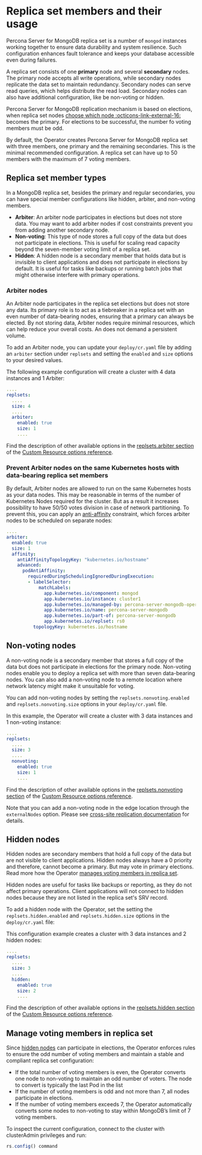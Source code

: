 # Replica set members and their usage 

Percona Server for MongoDB replica set is a number of `mongod` instances working together to ensure data durability and system resilience. Such configuration enhances fault tolerance and keeps your database accessible even during failures. 

A replica set consists of one **primary** node and several **secondary** nodes. The primary node accepts all write operations, while secondary nodes replicate the data set to maintain redundancy. Secondary nodes can serve read queries, which helps distribute the read load. Secondary nodes can also have additional configuration, like be non-voting or hidden.

Percona Server for MongoDB replication mechanism is based on elections, when replica set nodes [choose which node :octicons-link-external-16:](https://docs.mongodb.com/manual/core/replica-set-elections/#replica-set-elections) becomes the primary. For elections to be successful, the number fo voting members must be odd.

By default, the Operator creates Percona Server for MongoDB replica set with three members, one primary and the remaining secondaries. This is the minimal recommended configuration. A replica set can have up to 50 members with the maximum of 7 voting members. 

## Replica set member types

In a MongoDB replica set, besides the primary and regular secondaries, you can have special member configurations like hidden, arbiter, and non-voting members.

* **Arbiter**: An arbiter node participates in elections but does not store data. You may want to add arbiter nodes if cost constraints prevent you from adding another secondary node.
* **Non-voting**: This type of node stores a full copy of the data but does not participate in elections. This is useful for scaling read capacity beyond the seven-member voting limit of a replica set.
* **Hidden**: A hidden node is a secondary member that holds data but is invisible to client applications and does not participate in elections by default. It is useful for tasks like backups or running batch jobs that might otherwise interfere with primary operations.

### Arbiter nodes

An Arbiter node participates in the replica set elections but does not store any data. Its primary role is to act as a tiebreaker in a replica set with an even number of data-bearing nodes, ensuring that a primary can always be elected. By not storing data, Arbiter nodes require minimal resources, which can help reduce your overall costs. An does not demand a persistent volume.

To add an Arbiter node, you can update your `deploy/cr.yaml` file by adding an `arbiter` section under `replsets` and setting the `enabled` and `size` options to your desired values.

The following example configuration will create a cluster
with 4 data instances and 1 Arbiter:

```yaml
....
replsets:
  ....
  size: 4
  ....
  arbiter:
    enabled: true
    size: 1
    ....
```

Find the description of other available options in the [replsets.arbiter section](operator.md#replsetsarbiterenabled) of the [Custom Resource options reference](operator.md).

### Prevent Arbiter nodes on the same Kubernetes hosts with data-bearing replica set members

By default, Arbiter nodes are allowed to run on the same Kubernetes hosts as your data nodes. This may be reasonable in terms of the number of
Kubernetes Nodes required for the cluster. But as a result it increases
possibility to have 50/50 votes division in case of network partitioning. 
To prevent this, you can apply an [anti-affinity](constraints.md) constraint, which forces arbiter nodes to be scheduled on separate nodes:

```yaml
....
arbiter:
  enabled: true
  size: 1
  affinity:
    antiAffinityTopologyKey: "kubernetes.io/hostname"
    advanced:
      podAntiAffinity:
        requiredDuringSchedulingIgnoredDuringExecution:
        - labelSelector:
            matchLabels:
              app.kubernetes.io/component: mongod
              app.kubernetes.io/instance: cluster1
              app.kubernetes.io/managed-by: percona-server-mongodb-operator
              app.kubernetes.io/name: percona-server-mongodb
              app.kubernetes.io/part-of: percona-server-mongodb
              app.kubernetes.io/replset: rs0
          topologyKey: kubernetes.io/hostname
```

## Non-voting nodes

A non-voting node is a secondary member that stores a full copy of the data but does not participate in elections for the primary node. Non-voting nodes enable you to deploy a replica set with more than seven data-bearing nodes. You can also add a non-voting node to a remote location where network latency might make it unsuitable for voting.

You can add non-voting nodes by setting the `replsets.nonvoting.enabled` and `replsets.nonvoting.size` options in your `deploy/cr.yaml` file. 

In this example, the Operator will create a cluster with
3 data instances and 1 non-voting instance:

```yaml
....
replsets:
  ....
  size: 3
  ....
  nonvoting:
    enabled: true
    size: 1
    ....
```

Find the description of other available options in the [replsets.nonvoting section](operator.md#replsetsnonvotingenabled) of the [Custom Resource options reference](operator.md).

Note that you can add a non-voting node in the edge location through the `externalNodes` option. Please see [cross-site replication documentation](replication.md) for details.

## Hidden nodes

Hidden nodes are secondary members that hold a full copy of the data but are not visible to client applications. Hidden nodes always have a 0 priority and therefore, cannot become a primary. But may vote in primary elections. Read more how the Operator [manages voting members in replica set](#manage-voting-members-in-replica-set).

Hidden nodes are useful for tasks like backups or reporting, as they do not affect primary operations. Client applications will not connect to hidden nodes because they are not listed in the replica set's SRV record.

To add a hidden node with the Operator, set the setting the `replsets.hidden.enabled` and `replsets.hidden.size` options  in the `deploy/cr.yaml` file:

This configuration example creates a cluster with 3 data instances and 2 hidden nodes:

```yaml
....
replsets:
  ....
  size: 3
  ....
  hidden:
    enabled: true
    size: 2
    ....
```

Find the description of other available options in the [replsets.hidden section](operator.md#replsetshidden) of the [Custom Resource options reference](operator.md).

## Manage voting members in replica set

Since [hidden nodes](#hidden-nodes) can participate in elections, the Operator enforces rules to ensure the odd number of voting members and maintain a stable and compliant replica set configuration:

* If the total number of voting members is even, the Operator converts one node to non-voting to maintain an odd number of voters. The node to convert is typically the last Pod in the list
* If the number of voting members is odd and not more than 7, all nodes participate in elections.
* If the number of voting members exceeds 7, the Operator automatically converts some nodes to non-voting to stay within MongoDB’s limit of 7 voting members.

To inspect the current configuration, connect to the cluster with clusterAdmin privileges and run:

```javascript
rs.config() command
```
